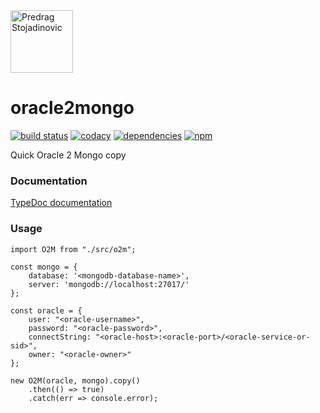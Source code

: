 <a href="http://stojadinovic.net">
  <img alt="Predrag Stojadinovic" src="https://en.stojadinovic.net/assets/images/logo-128x128-88.jpg" width="100">
</a>

# oracle2mongo
[![build status](https://img.shields.io/travis/cope/oracle2mongo.svg?branch=master)](https://travis-ci.org/cope/oracle2mongo)
[![codacy](https://img.shields.io/codacy/grade/07b287618ee8467da981a039baea0b10.svg)](https://www.codacy.com/project/cope/oracle2mongo/dashboard)
[![dependencies](https://david-dm.org/cope/oracle2mongo.svg)](https://www.npmjs.com/package/oracle2mongo)
[![npm](https://img.shields.io/npm/dt/oracle2mongo.svg)](https://www.npmjs.com/package/oracle2mongo)

Quick Oracle 2 Mongo copy

### Documentation

[TypeDoc documentation](https://cope.github.io/oracle2mongo/docs/)

### Usage

	import O2M from "./src/o2m";
	
	const mongo = {
		database: '<mongodb-database-name>',
		server: 'mongodb://localhost:27017/'
	};
	
	const oracle = {
		user: "<oracle-username>",
		password: "<oracle-password>",
		connectString: "<oracle-host>:<oracle-port>/<oracle-service-or-sid>",
		owner: "<oracle-owner>"
	};
	
	new O2M(oracle, mongo).copy()
		.then(() => true)
		.catch(err => console.error);
